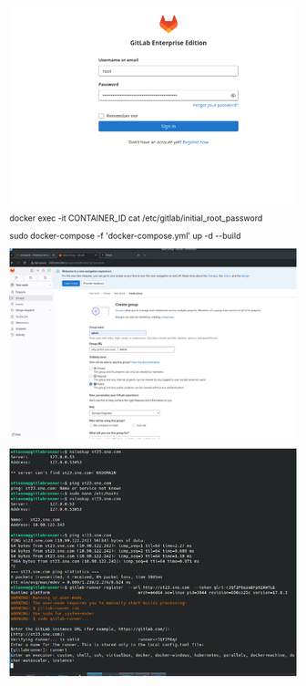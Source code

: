 ![alt text](image.png)

docker exec -it CONTAINER_ID cat /etc/gitlab/initial_root_password

sudo docker-compose -f 'docker-compose.yml' up -d --build 

![alt text](image-1.png)

![alt text](image-2.png)